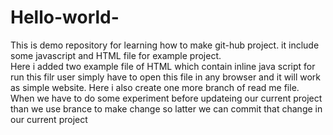 # Hello-world-
This is demo repository for learning how to make git-hub project. it include some javascript and HTML file for example project.  
Here i added two example file of HTML which contain inline java script for run this filr user simply have to open this file in any browser and it will work as simple website.
Here i also create one more branch of read me file.
When we have to do some experiment before updateing our current project than we use brance to make change so latter we can commit that change in our current project 
